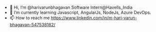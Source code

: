 - 👋 Hi, I’m @harivarunbhagavan Software Intern@Havells_India
- 🌱 I’m currently learning Javascript, AngularJs, NodeJs, Azure DevOps.
- 📫 How to reach me https://www.linkedin.com/in/m-hari-varun-bhagavan-547538182/

<!---
harivarunbhagavan/harivarunbhagavan is a ✨ special ✨ repository because its `README.md` (this file) appears on your GitHub profile.
You can click the Preview link to take a look at your changes.
--->
